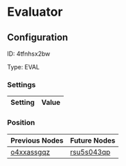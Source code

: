 # Evaluator
## Configuration
ID:  4tfnhsx2bw

Type: EVAL 


### Settings
| Setting | Value  |
| :------------------------ | ---------------------------------------- |
 




### Position
| Previous Nodes | Future Nodes |
| :------------- | ------------ |
| [o4xxassgqz](./o4xxassgqz.md) | [rsu5s043qp](./rsu5s043qp.md) |